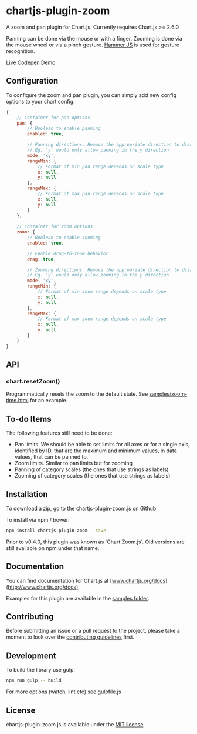 # chartjs-plugin-zoom

A zoom and pan plugin for Chart.js. Currently requires Chart.js >= 2.6.0

Panning can be done via the mouse or with a finger.
Zooming is done via the mouse wheel or via a pinch gesture. [Hammer JS](http://hammerjs.github.io/) is used for gesture recognition.

[Live Codepen Demo](http://codepen.io/pen/PGabEK)

## Configuration

To configure the zoom and pan plugin, you can simply add new config options to your chart config.

```javascript
{
	// Container for pan options
	pan: {
		// Boolean to enable panning
		enabled: true,

		// Panning directions. Remove the appropriate direction to disable 
		// Eg. 'y' would only allow panning in the y direction
		mode: 'xy',
		rangeMin: {
			// Format of min pan range depends on scale type
			x: null,
			y: null
		},
		rangeMax: {
			// Format of max pan range depends on scale type
			x: null,
			y: null
		}
	},
	
	// Container for zoom options
	zoom: {
		// Boolean to enable zooming
		enabled: true,

		// Enable drag-to-zoom behavior
		drag: true,

		// Zooming directions. Remove the appropriate direction to disable 
		// Eg. 'y' would only allow zooming in the y direction
		mode: 'xy',
		rangeMin: {
			// Format of min zoom range depends on scale type
			x: null,
			y: null
		},
		rangeMax: {
			// Format of max zoom range depends on scale type
			x: null,
			y: null
		}
	}
}
```

## API

### chart.resetZoom()

Programmatically resets the zoom to the default state. See [samples/zoom-time.html](samples/zoom-time.html) for an example.

## To-do Items
The following features still need to be done:
* Pan limits. We should be able to set limits for all axes or for a single axis, identified by ID, that are the maximum and minimum values, in data values, that can be panned to.
* Zoom limits. Similar to pan limits but for zooming
* Panning of category scales (the ones that use strings as labels)
* Zooming of category scales (the ones that use strings as labels)

## Installation

To download a zip, go to the chartjs-plugin-zoom.js on Github

To install via npm / bower:

```bash
npm install chartjs-plugin-zoom --save
```

Prior to v0.4.0, this plugin was known as 'Chart.Zoom.js'. Old versions are still available on npm under that name.

## Documentation

You can find documentation for Chart.js at [www.chartjs.org/docs](http://www.chartjs.org/docs).

Examples for this plugin are available in the [samples folder](samples).

## Contributing

Before submitting an issue or a pull request to the project, please take a moment to look over the [contributing guidelines](CONTRIBUTING.md) first.

## Development

To build the library use gulp:

```bash
npm run gulp -- build
```

For more options (watch, lint etc) see gulpfile.js

## License

chartjs-plugin-zoom.js is available under the [MIT license](http://opensource.org/licenses/MIT).

